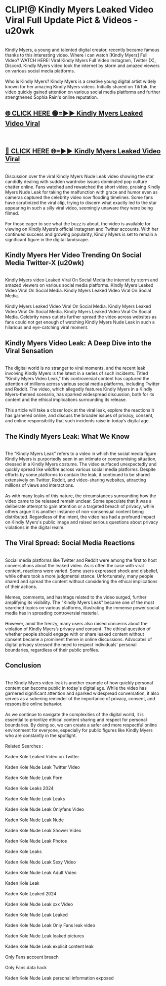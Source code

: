# CLIP!@ Kindly Myers Leaked Video Viral Full Update Pict & Videos - u20wk
<br>
Kindly Myers, a young and talented digital creator, recently became famous thanks to this interesting video. Where i can watch [Kindly Myers] Full Video? WATCH HERE! Viral Kindly Myers Full Video Instagram, Twitter (X), Discord. Kindly Myers video took the internet by storm and amazed viewers on various social media platforms.
<br><br>
Who is Kindly Myers? Kindly Myers is a creative young digital artist widely known for her amazing Kindly Myers videos. Initially shared on TikTok, the video quickly gained attention on various social media platforms and further strengthened Sophia Rain's online reputation.
<br>
<h2><a href="https://bestclip.site?title=Kindly_Myers">🌐 CLICK HERE 🟢=►► Kindly Myers Leaked Video Viral</a></h2>
<br>
<h2><a href="https://bestclip.site?title=Kindly_Myers">🔴 CLICK HERE 🌐=►► Kindly Myers Leaked Video Viral</a></h2>
<br>
Discussion over the viral Kindly Myers Nude Leak video showing the star candidly dealing with sudden wardrobe issues dominated pop culture chatter online. Fans watched and rewatched the short video, praising Kindly Myers Nude Leak for taking the malfunction with grace and humor even as cameras captured the celebrity video now flooding timelines. Some fans have scrutinized the viral clip, trying to discern what exactly led to the star appearing in such a silly viral video, seemingly unaware they were being filmed.
<br><br>
For those eager to see what the buzz is about, the video is available for viewing on Kindly Myers’s official Instagram and Twitter accounts. With her continued success and growing popularity, Kindly Myers is set to remain a significant figure in the digital landscape.
<br>
<h2>Kindly Myers Her Video Trending On Social Media Twitter-X (u20wk)</h2>
<br>
Kindly Myers video Leaked Viral On Social Media the internet by storm and amazed viewers on various social media platforms. Kindly Myers Leaked Video Viral On Social Media. Kindly Myers Leaked Video Viral On Social Media.
<br><br>
Kindly Myers Leaked Video Viral On Social Media. Kindly Myers Leaked Video Viral On Social Media. Kindly Myers Leaked Video Viral On Social Media. Celebrity news outlets further spread the video across websites as fans could not get enough of watching Kindly Myers Nude Leak in such a hilarious and eye-catching viral moment.
<br>
<h2>Kindly Myers Video Leak: A Deep Dive into the Viral Sensation</h2>
<br>
The digital world is no stranger to viral moments, and the recent leak involving Kindly Myers is the latest in a series of such incidents. Titled "Kindly Myers Video Leak," this controversial content has captured the attention of millions across various social media platforms, including Twitter and Reddit. The video, which allegedly features Kindly Myers in a Kindly Myers-themed scenario, has sparked widespread discussion, both for its content and the ethical implications surrounding its release.
<br><br>
This article will take a closer look at the viral leak, explore the reactions it has garnered online, and discuss the broader issues of privacy, consent, and online responsibility that such incidents raise in today’s digital age.
<br>
<h2>The Kindly Myers Leak: What We Know</h2>
<br>
The "Kindly Myers Leak" refers to a video in which the social media figure Kindly Myers is purportedly seen in an intimate or compromising situation, dressed in a Kindly Myers costume. The video surfaced unexpectedly and quickly spread like wildfire across various social media platforms. Despite efforts by some platforms to contain the leak, it continued to be shared extensively on Twitter, Reddit, and video-sharing websites, attracting millions of views and interactions.
<br><br>
As with many leaks of this nature, the circumstances surrounding how the video came to be released remain unclear. Some speculate that it was a deliberate attempt to gain attention or a targeted breach of privacy, while others argue it is another instance of non-consensual content being distributed. Regardless of the intent, the video has had a profound impact on Kindly Myers's public image and raised serious questions about privacy violations in the digital realm.
<br>
<h2>The Viral Spread: Social Media Reactions</h2>
<br>
Social media platforms like Twitter and Reddit were among the first to host conversations about the leaked video. As is often the case with viral content, reactions were varied. Some users expressed shock and disbelief, while others took a more judgmental stance. Unfortunately, many people shared and spread the content without considering the ethical implications of their actions.
<br><br>
Memes, comments, and hashtags related to the video surged, further amplifying its visibility. The "Kindly Myers Leak" became one of the most searched topics on various platforms, illustrating the immense power social media has in spreading controversial material.
<br><br>
However, amid the frenzy, many users also raised concerns about the violation of Kindly Myers’s privacy and consent. The ethical question of whether people should engage with or share leaked content without consent became a prominent theme in online discussions. Advocates of digital privacy stressed the need to respect individuals' personal boundaries, regardless of their public profiles.
<br>
<h2>Conclusion</h2>
<br>
The Kindly Myers video leak is another example of how quickly personal content can become public in today's digital age. While the video has garnered significant attention and sparked widespread conversation, it also serves as a sobering reminder of the importance of privacy, consent, and responsible online behavior.
<br><br>
As we continue to navigate the complexities of the digital world, it is essential to prioritize ethical content sharing and respect for personal boundaries. By doing so, we can create a safer and more respectful online environment for everyone, especially for public figures like Kindly Myers who are constantly in the spotlight.
<br><br>
Related Searches :
<br><br>
Kaden Kole Leaked Video on Twitter
<br><br>
Kaden Kole Nude Leak Twitter Video
<br><br>
Kaden Kole Nude Leak Porn
<br><br>
Kaden Kole Leaks 2024
<br><br>
Kaden Kole Nude Leak Leaks
<br><br>
Kaden Kole Nude Leak Onlyfans Video
<br><br>
Kaden Kole Nude Leak Nude
<br><br>
Kaden Kole Nude Leak Shower Video
<br><br>
Kaden Kole Nude Leak Photos
<br><br>
Kaden Kole Leaks
<br><br>
Kaden Kole Nude Leak Sexy Video
<br><br>
Kaden Kole Nude Leak Adult Video
<br><br>
Kaden Kole Leak
<br><br>
Kaden Kole Leaked 2024
<br><br>
Kaden Kole Nude Leak xxx Video
<br><br>
Kaden Kole Nude Leak Leaked
<br><br>
Kaden Kole Nude Leak Only Fans leak video
<br><br>
Kaden Kole Nude Leak leaked pictures
<br><br>
Kaden Kole Nude Leak explicit content leak
<br><br>
Only Fans account breach
<br><br>
Only Fans data hack
<br><br>
Kaden Kole Nude Leak personal information exposed
